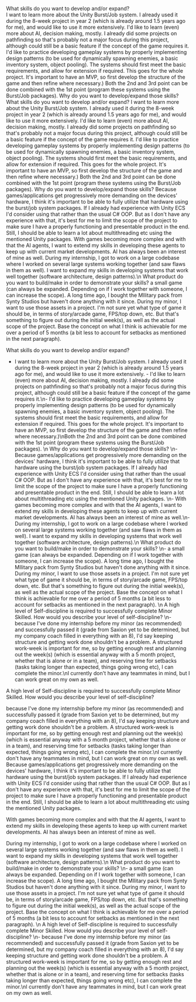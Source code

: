   What skills do you want to develop and/or expand?  
   I want to learn more about the Unity Burst/Job system. I already used it during the 8-week project in year 2 (which is already around 1.5 years ago for me), and would like to use it more extensively. 
   I'd like to learn (even) more about AI, decision making, mostly. I already did some projects on pathfinding so that's probably not a major focus during this project, although could still be a basic feature if the concept of the game requires it.
   I'd like to practice developing gameplay systems by properly implementing design patterns (to be used for dynamically spawning enemies, a basic inventory system, object pooling). The systems should first meet the basic requirements, and allow for extension if required. This goes for the whole project. It's important to have an MVP, so first develop the structure of the game and then refine where necessary.)
   Both the 2nd and 3rd point can be done combined with the 1st point (program these systems using the Burst/Job packages). 
   Why do you want to develop/expand those skills?
   What skills do you want to develop and/or expand?
   I want to learn more about the Unity Burst/Job system. I already used it during the 8-week project in year 2 (which is already around 1.5 years ago for me), and would like to use it more extensively.
   I'd like to learn (even) more about AI, decision making, mostly. I already did some projects on pathfinding so that's probably not a major focus during this project, although could still be a basic feature if the concept of the game requires it.
   I'd like to practice developing gameplay systems by properly implementing design patterns (to be used for dynamically spawning enemies, a basic inventory system, object pooling). The systems should first meet the basic requirements, and allow for extension if required. This goes for the whole project. It's important to have an MVP, so first develop the structure of the game and then refine where necessary.)
   Both the 2nd and 3rd point can be done combined with the 1st point (program these systems using the Burst/Job packages).
   Why do you want to develop/expand those skills?
   Because games/applications get progressively more demanding on the devices' hardware, I think it's important to be able to fully utilize that hardware using the burst/job system packages. If I already had experience with Unity ECS I'd consider using that rather than the usual C# OOP. But as I don't have any experience with that, it's best for me to limit the scope of the project to make sure I have a properly functioning and presentable product in the end. Still, I should be able to learn a lot about multithreading etc using the mentioned Unity packages.
   With games becoming more complex and with that the AI agents, I want to extend my skills in developing these agents to keep up with current market developments. AI has always been an interest of mine as well.
   During my internship, I got to work on a large codebase where I worked on several large systems working together (and saw flaws in them as well). I want to expand my skills in developing systems that work well together (software architecture, design patterns).\n What product do you want to build/make in order to demonstrate your skills?
   a small game (can always be expanded. Depending on if I work together with someone, I can increase the scope). A long time ago, I bought the MIlitary pack from Synty Studios but haven't done anything with it since. During my minor, I want to use those assets in a project. I'm not sure yet what type of game it should be, in terms of story/arcade game, FPS/top down, etc. But that's something to figure out during the initial week(s), as well as the actual scope of the project. Base the concept on what I think is achievable for me over a period of 5 months (a bit less to account for setbacks as mentioned in the next paragraph). 
   
   What skills do you want to develop and/or expand? 
   - I want to learn more about the Unity Burst/Job system. I already used it during the 8-week project in year 2 (which is already around 1.5 years ago for me), and would like to use it more extensively.
    - I'd like to learn (even) more about AI, decision making, mostly. I already did some projects on pathfinding so that's probably not a major focus during this project, although could still be a basic feature if the concept of the game requires it.\n- I'd like to practice developing gameplay systems by properly implementing design patterns (to be used for dynamically spawning enemies, a basic inventory system, object pooling). The systems should first meet the basic requirements, and allow for extension if required. This goes for the whole project. It's important to have an MVP, so first develop the structure of the game and then refine where necessary.)\nBoth the 2nd and 3rd point can be done combined with the 1st point (program these systems using the Burst/Job packages). \n Why do you want to develop/expand those skills?  \n- Because games/applications get progressively more demanding on the devices' hardware, I think it's important to be able to fully utilize that hardware using the burst/job system packages. If I already had experience with Unity ECS I'd consider using that rather than the usual C# OOP. But as I don't have any experience with that, it's best for me to limit the scope of the project to make sure I have a properly functioning and presentable product in the end. Still, I should be able to learn a lot about multithreading etc using the mentioned Unity packages. \n- With games becoming more complex and with that the AI agents, I want to extend my skills in developing these agents to keep up with current market developments. AI has always been an interest of mine as well.\n- During my internship, I got to work on a large codebase where I worked on several large systems working together (and saw flaws in them as well). I want to expand my skills in developing systems that work well together (software architecture, design patterns).\n What product do you want to build/make in order to demonstrate your skills? \n- a small game (can always be expanded. Depending on if I work together with someone, I can increase the scope). A long time ago, I bought the MIlitary pack from Synty Studios but haven't done anything with it since. During my minor, I want to use those assets in a project. I'm not sure yet what type of game it should be, in terms of story/arcade game, FPS/top down, etc. But that's something to figure out during the initial week(s), as well as the actual scope of the project. Base the concept on what I think is achievable for me over a period of 5 months (a bit less to account for setbacks as mentioned in the next paragraph). \n A high level of Self-discipline is required to successfully complete Minor Skilled. How would you describe your level of self-discipline?  \n- because I've done my internship before my minor (as recommended) and successfully passed it (grade from Saxion yet to be determined, but my company coach filled in everything with an 8), I'd say keeping structure and getting work done shouldn't be a problem. A structured work-week is important for me, so by getting enough rest and planning out the week(s) (which is essential anyway with a 5 month project, whether that is alone or in a team), and reserving time for setbacks (tasks taking longer than expected, things going wrong etc), I can complete the minor.\nI currently don't have any teammates in mind, but I can work great on my own as well. 
   
   A high level of Self-discipline is required to successfully complete Minor Skilled. How would you describe your level of self-discipline?
   
   because I've done my internship before my minor (as recommended) and successfully passed it (grade from Saxion yet to be determined, but my company coach filled in everything with an 8), I'd say keeping structure and getting work done shouldn't be a problem. A structured work-week is important for me, so by getting enough rest and planning out the week(s) (which is essential anyway with a 5 month project, whether that is alone or in a team), and reserving time for setbacks (tasks taking longer than expected, things going wrong etc), I can complete the minor.\nI currently don't have any teammates in mind, but I can work great on my own as well. Because games/applications get progressively more demanding on the devices' hardware, I think it's important to be able to fully utilize that hardware using the burst/job system packages. If I already had experience with Unity ECS I'd consider using that rather than the usual C# OOP. But as I don't have any experience with that, it's best for me to limit the scope of the project to make sure I have a properly functioning and presentable product in the end. Still, I should be able to learn a lot about multithreading etc using the mentioned Unity packages.
   
   With games becoming more complex and with that the AI agents, I want to extend my skills in developing these agents to keep up with current market developments. AI has always been an interest of mine as well.
   
   During my internship, I got to work on a large codebase where I worked on several large systems working together (and saw flaws in them as well). I want to expand my skills in developing systems that work well together (software architecture, design patterns).\n What product do you want to build/make in order to demonstrate your skills? \n- a small game (can always be expanded. Depending on if I work together with someone, I can increase the scope). A long time ago, I bought the MIlitary pack from Synty Studios but haven't done anything with it since. During my minor, I want to use those assets in a project. I'm not sure yet what type of game it should be, in terms of story/arcade game, FPS/top down, etc. But that's something to figure out during the initial week(s), as well as the actual scope of the project. Base the concept on what I think is achievable for me over a period of 5 months (a bit less to account for setbacks as mentioned in the next paragraph). \n A high level of Self-discipline is required to successfully complete Minor Skilled. How would you describe your level of self-discipline?  \n- because I've done my internship before my minor (as recommended) and successfully passed it (grade from Saxion yet to be determined, but my company coach filled in everything with an 8), I'd say keeping structure and getting work done shouldn't be a problem. A structured work-week is important for me, so by getting enough rest and planning out the week(s) (which is essential anyway with a 5 month project, whether that is alone or in a team), and reserving time for setbacks (tasks taking longer than expected, things going wrong etc), I can complete the minor.\nI currently don't have any teammates in mind, but I can work great on my own as well. 
